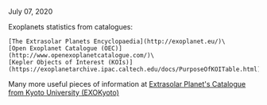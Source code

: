 July 07, 2020

Exoplanets statistics from catalogues:

    [The Extrasolar Planets Encyclopaedia](http://exoplanet.eu/)\
    [Open Exoplanet Catalogue (OEC)](http://www.openexoplanetcatalogue.com/)\
    [Kepler Objects of Interest (KOIs)](https://exoplanetarchive.ipac.caltech.edu/docs/PurposeOfKOITable.html)

Many more useful pieces of information at [Extrasolar Planet's Catalogue from Kyoto University (EXOKyoto)](http://www.exoplanetkyoto.org/)
